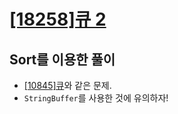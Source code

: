 # [[18258]큐 2](https://www.acmicpc.net/problem/18258)

## Sort를 이용한 풀이

- [[10845]큐](https://github.com/bosl95/Algorithm/tree/master/QUEUE_DEQUE/Backjoon_10845)와 같은 문제.
- `StringBuffer`를 사용한 것에 유의하자! 